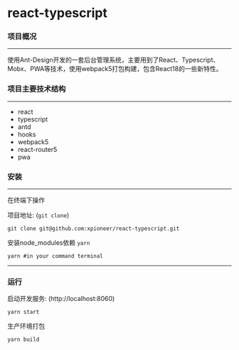 # react-typescript

### 项目概况
***
使用Ant-Design开发的一套后台管理系统，主要用到了React、Typescript、Mobx、PWA等技术，使用webpack5打包构建，包含React18的一些新特性。

### 项目主要技术结构

***
* react
* typescript
* antd
* hooks
* webpack5
* react-router5
* pwa

### 安装
***
在终端下操作

项目地址: (`git clone`)

```
git clone git@github.com:xpioneer/react-typescript.git
```

安装node_modules依赖 `yarn`

```
yarn #in your command terminal
```
***


### 运行
启动开发服务: (http://localhost:8060)

```
yarn start
```

生产环境打包

```
yarn build
```




